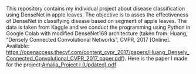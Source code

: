 This repository contains my individual project about disease classification using DenseNet in apple leaves. 
The objective is to asses the effectiveness of DenseNet in classifying disease based on segment of apple leaves.
The data is taken from Kaggle and we conduct the programming using Python in Google Colab with modified DenseNet169 architecture (taken from: Huang, “Densely Connected Convolutional Networks”, CVPR, 2017 [Online]. Available: https://openaccess.thecvf.com/content_cvpr_2017/papers/Huang_Densely_Connected_Convolutional_CVPR_2017_paper.pdf).
Here is the paper I made for the project:[Amalia_Project I (Updated).pdf](https://github.com/user-attachments/files/16838462/Amalia_Project.I.Updated.pdf)

